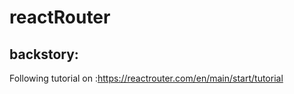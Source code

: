 # reactRouter

## backstory:

Following tutorial on :https://reactrouter.com/en/main/start/tutorial
